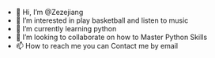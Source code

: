 - 👋 Hi, I’m @Zezejiang
- 👀 I’m interested in play basketball and listen to music
- 🌱 I’m currently learning python 
- 💞️ I’m looking to collaborate on how to Master Python Skills
- 📫 How to reach me you can Contact me by email

<!---
Zezejiang/Zezejiang is a ✨ special ✨ repository because its `README.md` (this file) appears on your GitHub profile.
You can click the Preview link to take a look at your changes.
--->
